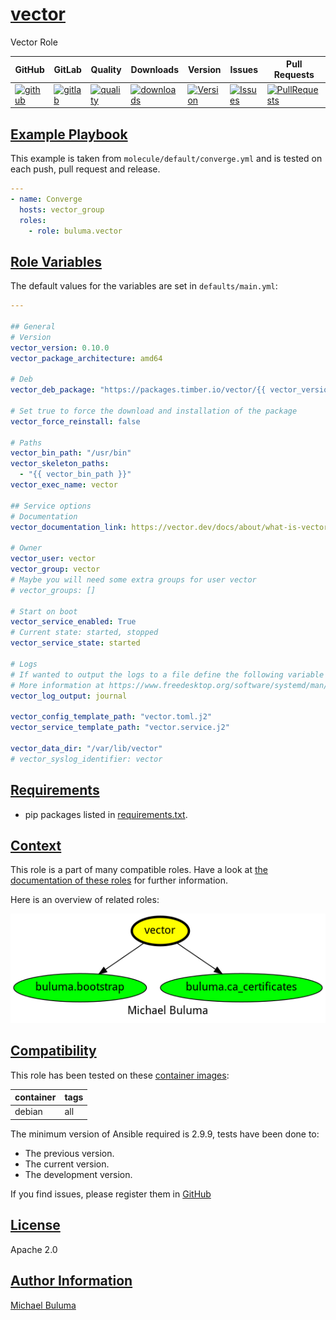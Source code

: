 # [vector](#vector)

Vector Role

|GitHub|GitLab|Quality|Downloads|Version|Issues|Pull Requests|
|------|------|-------|---------|-------|------|-------------|
|[![github](https://github.com/buluma/ansible-role-vector/workflows/Ansible%20Molecule/badge.svg)](https://github.com/buluma/ansible-role-vector/actions)|[![gitlab](https://gitlab.com/buluma/ansible-role-vector/badges/master/pipeline.svg)](https://gitlab.com/buluma/ansible-role-vector)|[![quality](https://img.shields.io/ansible/quality/)](https://galaxy.ansible.com/buluma/vector)|[![downloads](https://img.shields.io/ansible/role/d/)](https://galaxy.ansible.com/buluma/vector)|[![Version](https://img.shields.io/github/release/buluma/ansible-role-vector.svg)](https://github.com/buluma/ansible-role-vector/releases/)|[![Issues](https://img.shields.io/github/issues/buluma/ansible-role-vector.svg)](https://github.com/buluma/ansible-role-vector/issues/)|[![PullRequests](https://img.shields.io/github/issues-pr-closed-raw/buluma/ansible-role-vector.svg)](https://github.com/buluma/ansible-role-vector/pulls/)|

## [Example Playbook](#example-playbook)

This example is taken from `molecule/default/converge.yml` and is tested on each push, pull request and release.
```yaml
---
- name: Converge
  hosts: vector_group
  roles:
    - role: buluma.vector
```


## [Role Variables](#role-variables)

The default values for the variables are set in `defaults/main.yml`:
```yaml
---

## General
# Version
vector_version: 0.10.0
vector_package_architecture: amd64

# Deb
vector_deb_package: "https://packages.timber.io/vector/{{ vector_version }}/vector-{{ vector_package_architecture }}.deb"

# Set true to force the download and installation of the package
vector_force_reinstall: false

# Paths
vector_bin_path: "/usr/bin"
vector_skeleton_paths:
  - "{{ vector_bin_path }}"
vector_exec_name: vector

## Service options
# Documentation
vector_documentation_link: https://vector.dev/docs/about/what-is-vector/

# Owner
vector_user: vector
vector_group: vector
# Maybe you will need some extra groups for user vector
# vector_groups: []

# Start on boot
vector_service_enabled: True
# Current state: started, stopped
vector_service_state: started

# Logs
# If wanted to output the logs to a file define the following variable
# More information at https://www.freedesktop.org/software/systemd/man/systemd.exec.html#StandardOutput=
vector_log_output: journal

vector_config_template_path: "vector.toml.j2"
vector_service_template_path: "vector.service.j2"

vector_data_dir: "/var/lib/vector"
# vector_syslog_identifier: vector
```

## [Requirements](#requirements)

- pip packages listed in [requirements.txt](https://github.com/buluma/ansible-role-vector/blob/main/requirements.txt).


## [Context](#context)

This role is a part of many compatible roles. Have a look at [the documentation of these roles](https://buluma.co.ke/) for further information.

Here is an overview of related roles:

![dependencies](https://raw.githubusercontent.com/buluma/ansible-role-vector/png/requirements.png "Dependencies")

## [Compatibility](#compatibility)

This role has been tested on these [container images](https://hub.docker.com/u/buluma):

|container|tags|
|---------|----|
|debian|all|

The minimum version of Ansible required is 2.9.9, tests have been done to:

- The previous version.
- The current version.
- The development version.



If you find issues, please register them in [GitHub](https://github.com/buluma/ansible-role-vector/issues)

## [License](#license)

Apache 2.0

## [Author Information](#author-information)

[Michael Buluma](https://buluma.github.io/)

